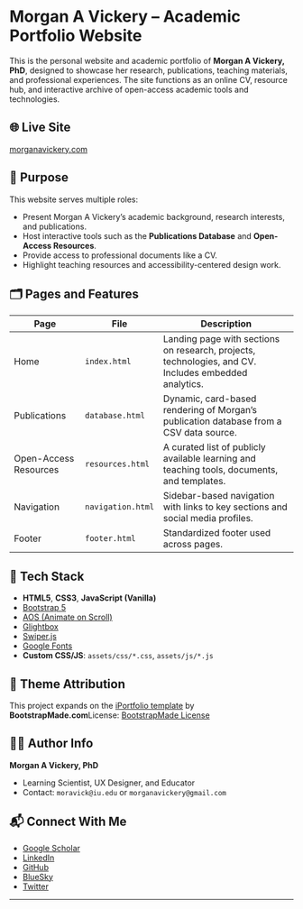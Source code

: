 # Morgan A Vickery – Academic Portfolio Website

This is the personal website and academic portfolio of **Morgan A Vickery, PhD**, designed to showcase her research, publications, teaching materials, and professional experiences. The site functions as an online CV, resource hub, and interactive archive of open-access academic tools and technologies.

## 🌐 Live Site

[morganavickery.com](https://morganavickery.com)

## 🎯 Purpose

This website serves multiple roles:

* Present Morgan A Vickery’s academic background, research interests, and publications.
* Host interactive tools such as the **Publications Database** and **Open-Access Resources**.
* Provide access to professional documents like a CV.
* Highlight teaching resources and accessibility-centered design work.

## 🗂️ Pages and Features

| Page | File | Description |
|----|----|----|
| Home | `index.html` | Landing page with sections on research, projects, technologies, and CV. Includes embedded analytics. |
| Publications | `database.html` | Dynamic, card-based rendering of Morgan’s publication database from a CSV data source. |
| Open-Access Resources | `resources.html` | A curated list of publicly available learning and teaching tools, documents, and templates. |
| Navigation | `navigation.html` | Sidebar-based navigation with links to key sections and social media profiles. |
| Footer | `footer.html` | Standardized footer used across pages. |

## 🔧 Tech Stack

* **HTML5**, **CSS3**, **JavaScript (Vanilla)**
* [Bootstrap 5](https://getbootstrap.com/)
* [AOS (Animate on Scroll)](https://michalsnik.github.io/aos/)
* [Glightbox](https://biati-digital.github.io/glightbox/)
* [Swiper.js](https://swiperjs.com/)
* [Google Fonts](https://fonts.google.com/)
* **Custom CSS/JS**: `assets/css/*.css`, `assets/js/*.js`

## 🎨 Theme Attribution


This project expands on the [iPortfolio template](https://bootstrapmade.com/iportfolio-bootstrap-portfolio-websites-template/) by **BootstrapMade.com**License: [BootstrapMade License](https://bootstrapmade.com/license/)

## 👩‍🎓 Author Info

**Morgan A Vickery, PhD**

* Learning Scientist, UX Designer, and Educator
* Contact: `moravick@iu.edu` or `morganavickery@gmail.com`

## 📬 Connect With Me

* [Google Scholar](https://scholar.google.com/citations?user=k8qDnxsAAAAJ)
* [LinkedIn](https://www.linkedin.com/in/morganavickery/)
* [GitHub](https://github.com/moravick)
* [BlueSky](https://bsky.app/profile/morganavickery.bsky.social)
* [Twitter](https://twitter.com/_moravick)


---


